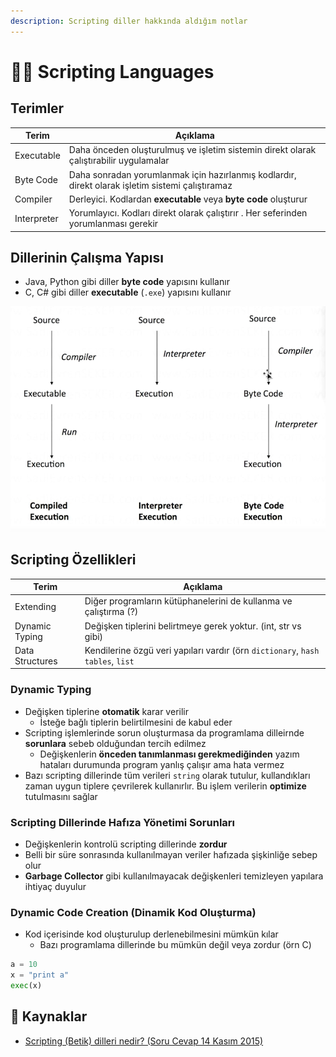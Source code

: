 ```yaml
---
description: Scripting diller hakkında aldığım notlar
---
```


# 👨‍💻 Scripting Languages

## Terimler

| Terim       | Açıklama                                                                                         |
| ----------- | ------------------------------------------------------------------------------------------------ |
| Executable  | Daha önceden oluşturulmuş ve işletim sistemin direkt olarak çalıştırabilir uygulamalar           |
| Byte Code   | Daha sonradan yorumlanmak için hazırlanmış kodlardır, direkt olarak işletim sistemi çalıştıramaz |
| Compiler    | Derleyici. Kodlardan **executable** veya **byte code** oluşturur                                 |
| Interpreter | Yorumlayıcı. Kodları direkt olarak çalıştırır . Her seferinden yorumlanması gerekir              |

## Dillerinin Çalışma Yapısı

* Java, Python gibi diller **byte code** yapısını kullanır
* C, C# gibi diller **executable** (`.exe`) yapısını kullanır

![Dillerin çalışma yapısı](<../.gitbook/assets/image (60).png>)

## Scripting Özellikleri

| Terim           | Açıklama                                                                       |
| --------------- | ------------------------------------------------------------------------------ |
| Extending       | Diğer programların kütüphanelerini de kullanma ve çalıştırma (?)               |
| Dynamic Typing  | Değişken tiplerini belirtmeye gerek yoktur. (int, str vs gibi)                 |
| Data Structures | Kendilerine özgü veri yapıları vardır (örn `dictionary`, `hash tables`, `list` |

### Dynamic Typing

* Değişken tiplerine **otomatik** karar verilir
  * İsteğe bağlı tiplerin belirtilmesini de kabul eder
* Scripting işlemlerinde sorun oluşturmasa da programlama dilleirnde **sorunlara** sebeb olduğundan tercih edilmez
  * Değişkenlerin **önceden tanımlanması gerekmediğinden** yazım hataları durumunda program yanlış çalışır ama hata vermez
* Bazı scripting dillerinde tüm verileri `string` olarak tutulur, kullandıkları zaman uygun tiplere çevrilerek kullanırlır. Bu işlem verilerin **optimize** tutulmasını sağlar

### Scripting Dillerinde Hafıza Yönetimi Sorunları

* Değişkenlerin kontrolü scripting dillerinde **zordur**
* Belli bir süre sonrasında kullanılmayan veriler hafızada şişkinliğe sebep olur
* **Garbage Collector** gibi kullanılmayacak değişkenleri temizleyen yapılara ihtiyaç duyulur

### Dynamic Code Creation (Dinamik Kod Oluşturma)

* Kod içerisinde kod oluşturulup derlenebilmesini mümkün kılar
  * Bazı programlama dillerinde bu mümkün değil veya zordur (örn C)

```python
a = 10
x = "print a"
exec(x)
```

## 🔗 Kaynaklar

* [Scripting (Betik) dilleri nedir? (Soru Cevap 14 Kasım 2015)](https://www.youtube.com/watch?v=z7uJNyhLzOQ)
